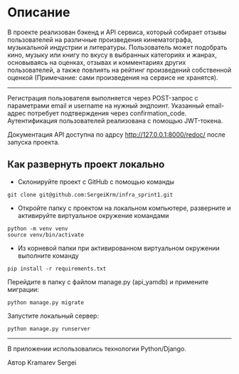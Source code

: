 # Описание

В проекте реализован бэкенд и API сервиса, который собирает отзывы пользователей на различные произведения кинематографа, музыкальной индустрии и литературы. Пользователь может подобрать кино, музыку или книгу по вкусу в выбранных категориях и жанрах, основываясь на оценках, отзывах и комментариях других пользователей, а также повлиять на рейтинг произведений собственной оценкой (Примечание: сами произведения на сервисе не хранятся).

------------------------------------------------------------------
Регистрация пользователя выполняется через POST-запрос с параметрами email и username на нужный эндпоинт. 
Указанный email-адрес потребует подтверждения через confirmation_code.
Аутентификация пользователей реализована с помощью JWT-токена.

Документация API доступна по адрсу http://127.0.0.1:8000/redoc/ после запуска проекта.

## Как развернуть проект локально

- Склонируйте проект с GitHub с помощью команды
```
git clone git@github.com:SergeiKrm/infra_sprint1.git
```

- Откройте папку с проектом на локальном компьютере, разверните и активируйте виртуальное окружение командами
```
python -m venv venv
source venv/bin/activate
```

- Из корневой папки при активированном виртуальном окружении выполните команду 
```
pip install -r requirements.txt
``` 

Перейдите в папку с файлом manage.py (api_yamdb) и примените миграции:
```
python manage.py migrate
```
Запустите локальный сервер:
```
python manage.py runserver
```

--------------------------------------------------------------------
В приложении использовались технологии Python/Django.

Автор Kramarev Sergei